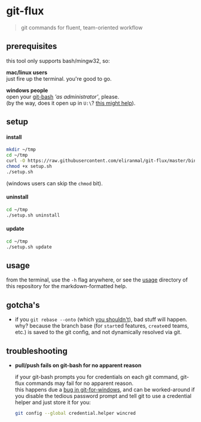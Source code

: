 
# git-flux

> git commands for fluent, team-oriented workflow


## prerequisites

this tool only supports bash/mingw32, so:

**mac/linux users**  
just fire up the terminal. you're good to go.

**windows people**  
open your [git-bash][1] *'as administrator'*, please.  
(by the way, does it open up in `U:\`? [this might help][3]).


## setup

#### install

```sh
mkdir ~/tmp
cd ~/tmp
curl -O https://raw.githubusercontent.com/eliranmal/git-flux/master/bin/setup.sh
chmod +x setup.sh
./setup.sh
```

(windows users can skip the `chmod` bit).

#### uninstall

```sh
cd ~/tmp
./setup.sh uninstall
```

#### update

```sh
cd ~/tmp
./setup.sh update
```


## usage

from the terminal, use the `-h` flag anywhere, or see the [usage][4] 
directory of this repository for the markdown-formatted help.


## gotcha's

- if you `git rebase --onto` (which [you shouldn't][2]), bad stuff will 
happen. why? because the branch base (for `start`ed features, `create`ed 
teams, etc.) is saved to the git config, and not dynamically resolved via git.


## troubleshooting

- **pull/push fails on git-bash for no apparent reason**
  
  if your git-bash prompts you for credentials on each git command, 
  git-flux commands may fail for no apparent reason.  
  this happens due a [bug in git-for-windows][5], and can be worked-around
  if you disable the tedious password prompt and tell git to use a 
  credential helper and just store it for you:
  
  ```sh
  git config --global credential.helper wincred
  ```







[1]: https://git-scm.com/download/win
[2]: https://git-scm.com/book/en/v2/Git-Branching-Rebasing#_rebase_peril
[3]: https://danlimerick.wordpress.com/2011/07/11/git-for-windows-tip-setting-home-and-the-startup-directory/
[4]: /usage
[5]: https://github.com/git-for-windows/git/issues/327
